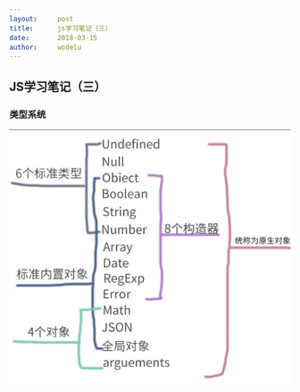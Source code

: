 ```yaml
---
layout:		post
title:		js学习笔记（三）
date:		2018-03-15
author:		wodelu
---
```


## JS学习笔记（三）

### 类型系统

![](/img/in-post/essay/js_leixing.jpg)